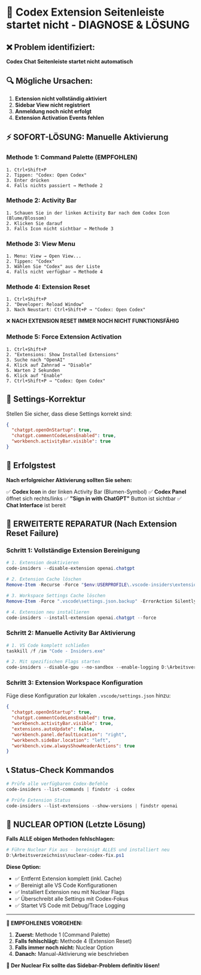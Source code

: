 # 🚨 Codex Extension Seitenleiste startet nicht - DIAGNOSE & LÖSUNG

## ❌ Problem identifiziert:

**Codex Chat Seitenleiste startet nicht automatisch**

## 🔍 Mögliche Ursachen:

1. **Extension nicht vollständig aktiviert**
2. **Sidebar View nicht registriert**
3. **Anmeldung noch nicht erfolgt**
4. **Extension Activation Events fehlen**

## ⚡ SOFORT-LÖSUNG: Manuelle Aktivierung

### **Methode 1: Command Palette (EMPFOHLEN)**

```
1. Ctrl+Shift+P
2. Tippen: "Codex: Open Codex"
3. Enter drücken
4. Falls nichts passiert → Methode 2
```

### **Methode 2: Activity Bar**

```
1. Schauen Sie in der linken Activity Bar nach dem Codex Icon (Blume/Blossom)
2. Klicken Sie darauf
3. Falls Icon nicht sichtbar → Methode 3
```

### **Methode 3: View Menu**

```
1. Menu: View → Open View...
2. Tippen: "Codex"
3. Wählen Sie "Codex" aus der Liste
4. Falls nicht verfügbar → Methode 4
```

### **Methode 4: Extension Reset**

```
1. Ctrl+Shift+P
2. "Developer: Reload Window"
3. Nach Neustart: Ctrl+Shift+P → "Codex: Open Codex"
```

❌ **NACH EXTENSION RESET IMMER NOCH NICHT FUNKTIONSFÄHIG**

### **Methode 5: Force Extension Activation**

```
1. Ctrl+Shift+P
2. "Extensions: Show Installed Extensions"
3. Suche nach "OpenAI"
4. Klick auf Zahnrad → "Disable"
5. Warten 2 Sekunden
6. Klick auf "Enable"
7. Ctrl+Shift+P → "Codex: Open Codex"
```

## 🔧 Settings-Korrektur

Stellen Sie sicher, dass diese Settings korrekt sind:

```json
{
  "chatgpt.openOnStartup": true,
  "chatgpt.commentCodeLensEnabled": true,
  "workbench.activityBar.visible": true
}
```

## 🎯 Erfolgstest

**Nach erfolgreicher Aktivierung sollten Sie sehen:**

✅ **Codex Icon** in der linken Activity Bar (Blumen-Symbol)
✅ **Codex Panel** öffnet sich rechts/links
✅ **"Sign in with ChatGPT"** Button ist sichtbar
✅ **Chat Interface** ist bereit

## 🚨 ERWEITERTE REPARATUR (Nach Extension Reset Failure)

### **Schritt 1: Vollständige Extension Bereinigung**

```powershell
# 1. Extension deaktivieren
code-insiders --disable-extension openai.chatgpt

# 2. Extension Cache löschen
Remove-Item -Recurse -Force "$env:USERPROFILE\.vscode-insiders\extensions\openai.chatgpt-*" -ErrorAction SilentlyContinue

# 3. Workspace Settings Cache löschen
Remove-Item -Force ".vscode\settings.json.backup" -ErrorAction SilentlyContinue

# 4. Extension neu installieren
code-insiders --install-extension openai.chatgpt --force
```

### **Schritt 2: Manuelle Activity Bar Aktivierung**

```powershell
# 1. VS Code komplett schließen
taskkill /f /im "Code - Insiders.exe"

# 2. Mit spezifischen Flags starten
code-insiders --disable-gpu --no-sandbox --enable-logging D:\Arbeitsverzeichniss
```

### **Schritt 3: Extension Workspace Konfiguration**

Füge diese Konfiguration zur lokalen `.vscode/settings.json` hinzu:

```json
{
  "chatgpt.openOnStartup": true,
  "chatgpt.commentCodeLensEnabled": true,
  "workbench.activityBar.visible": true,
  "extensions.autoUpdate": false,
  "workbench.panel.defaultLocation": "right",
  "workbench.sideBar.location": "left",
  "workbench.view.alwaysShowHeaderActions": true
}
```

## 📞 Status-Check Kommandos

```powershell
# Prüfe alle verfügbaren Codex-Befehle
code-insiders --list-commands | findstr -i codex

# Prüfe Extension Status
code-insiders --list-extensions --show-versions | findstr openai
```

## 🚨 NUCLEAR OPTION (Letzte Lösung)

**Falls ALLE obigen Methoden fehlschlagen:**

```powershell
# Führe Nuclear Fix aus - bereinigt ALLES und installiert neu
D:\Arbeitsverzeichniss\nuclear-codex-fix.ps1
```

**Diese Option:**

- ✅ Entfernt Extension komplett (inkl. Cache)
- ✅ Bereinigt alle VS Code Konfigurationen
- ✅ Installiert Extension neu mit Nuclear Flags
- ✅ Überschreibt alle Settings mit Codex-Fokus
- ✅ Startet VS Code mit Debug/Trace Logging

---

**🎯 EMPFOHLENES VORGEHEN:**

1. **Zuerst:** Methode 1 (Command Palette)
2. **Falls fehlschlägt:** Methode 4 (Extension Reset)
3. **Falls immer noch nicht:** Nuclear Option
4. **Danach:** Manual-Aktivierung wie beschrieben

**🚀 Der Nuclear Fix sollte das Sidebar-Problem definitiv lösen!**
